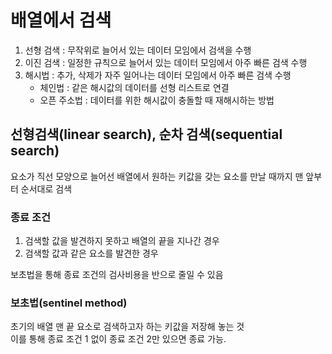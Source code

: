 # 배열에서 검색
1. 선형 검색 : 무작위로 늘어서 있는 데이터 모임에서 검색을 수행
2. 이진 검색 : 일정한 규칙으로 늘어서 있는 데이터 모임에서 아주 빠른 검색 수행
3. 해시법 : 추가, 삭제가 자주 일어나는 데이터 모임에서 아주 빠른 검색 수행
   - 체인법 : 같은 해시값의 데이터를 선형 리스트로 연결
   - 오픈 주소법 : 데이터를 위한 해시값이 충돌할 때 재해시하는 방법

## 선형검색(linear search), 순차 검색(sequential search)
요소가 직선 모양으로 늘어선 배열에서 원하는 키값을 갖는 요소를 만날 때까지 맨 앞부터 순서대로 검색

### 종료 조건
1. 검색할 값을 발견하지 못하고 배열의 끝을 지나간 경우
2. 검색할 값과 같은 요소를 발견한 경우

보초법을 통해 종료 조건의 검사비용을 반으로 줄일 수 있음
### 보초법(sentinel method)
초기의 배열 맨 끝 요소로 검색하고자 하는 키값을 저장해 놓는 것<br>
이를 통해 종료 조건 1 없이 종료 조건 2만 있으면 종료 가능.